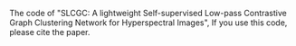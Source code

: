 The code of "SLCGC: A lightweight Self-supervised Low-pass Contrastive Graph Clustering Network for Hyperspectral Images", If you use this code, please cite the paper.

